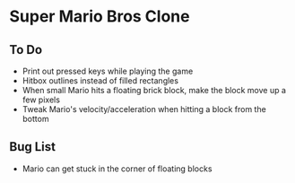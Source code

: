 # Super Mario Bros Clone

## To Do
* Print out pressed keys while playing the game
* Hitbox outlines instead of filled rectangles
* When small Mario hits a floating brick block, make the block move up a few pixels
* Tweak Mario's velocity/acceleration when hitting a block from the bottom

## Bug List
* Mario can get stuck in the corner of floating blocks
